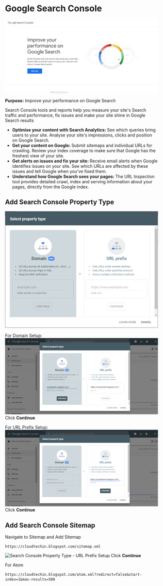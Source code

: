 # Google Search Console 

<img src="Images/Improve Site performance on Google Search.png" alt="Improve Site performance on Google Search">

<b>Purpose:</b>
Improve your performance on Google Search<br>

Search Console tools and reports help you measure your site's Search traffic and performance, fix issues and make your site shine in Google Search results

<ul>
<li><b>Optimise your content with Search Analytics: </b>See which queries bring users to your site. Analyse your site's impressions, clicks and position on Google Search.</li>
<li><b>Get your content on Google: </b>Submit sitemaps and individual URLs for crawling. Review your index coverage to make sure that Google has the freshest view of your site.</li>
<li><b>Get alerts on issues and fix your site: </b>Receive email alerts when Google identifies issues on your site. See which URLs are affected by these issues and tell Google when you’ve fixed them.</li>
<li><b>Understand how Google Search sees your pages: </b>The URL Inspection tool provides detailed crawl, index and serving information about your pages, directly from the Google index.</li>
</ul>

<h2>Add Search Console Property Type</h2>
<img src="Images/Search Console Property Type.PNG" alt="Search Console Property Type">

For Domain Setup:
<img src="Images/Search Console Property Type - Domain Setup.png" alt="Search Console Property Type - Domain Setup">
Click <b>Continue</b>

For URL Prefix Setup: 
<img src="Images/Search Console Property Type - URL Prefix Setup.png" alt="Search Console Property Type - URL Prefix Setup">
Click <b>Continue</b>

<h2>Add Search Console Sitemap</h2>

Navigate to Sitemap and Add Sitemap

    https://cloudtechin.blogspot.com/sitemap.xml

<img src="Images/Search Console Property Type - URL Prefix Setup -Sitemap.png" alt="Search Console Property Type - URL Prefix Setup">
Click <b>Continue</b>


For Atom

    https://cloudtechin.blogspot.com/atom.xml?redirect=false&start-index=1&max-results=500

